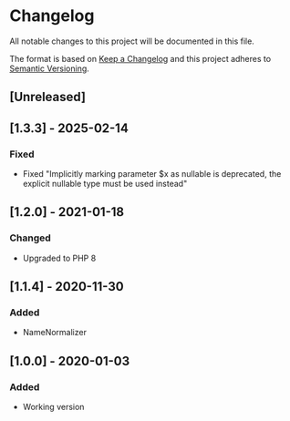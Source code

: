 # Changelog
All notable changes to this project will be documented in this file.

The format is based on [Keep a Changelog](http://keepachangelog.com/en/1.0.0/)
and this project adheres to [Semantic Versioning](http://semver.org/spec/v2.0.0.html).

## [Unreleased]

## [1.3.3] - 2025-02-14
### Fixed
- Fixed "Implicitly marking parameter $x as nullable is deprecated, the explicit nullable type must be used instead"

## [1.2.0] - 2021-01-18
### Changed
- Upgraded to PHP 8

## [1.1.4] - 2020-11-30
### Added
- NameNormalizer

## [1.0.0] - 2020-01-03
### Added
- Working version

